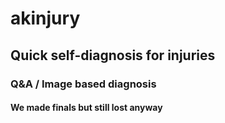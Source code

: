 # akinjury
## Quick self-diagnosis for injuries
### Q&A / Image based diagnosis
#### We made finals but still lost anyway
